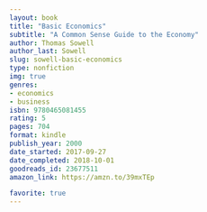 ```yaml
---
layout: book
title: "Basic Economics"
subtitle: "A Common Sense Guide to the Economy"
author: Thomas Sowell
author_last: Sowell
slug: sowell-basic-economics
type: nonfiction
img: true
genres:
- economics
- business
isbn: 9780465081455
rating: 5
pages: 704
format: kindle
publish_year: 2000
date_started: 2017-09-27
date_completed: 2018-10-01
goodreads_id: 23677511
amazon_link: https://amzn.to/39mxTEp

favorite: true
---
```

